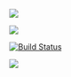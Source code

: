 <a href="https://codeclimate.com/github/codeclimate/codeclimate/maintainability"><img src="https://api.codeclimate.com/v1/badges/a99a88d28ad37a79dbf6/maintainability" /></a>

<a href="https://codeclimate.com/github/codeclimate/codeclimate/test_coverage"><img src="https://api.codeclimate.com/v1/badges/a99a88d28ad37a79dbf6/test_coverage" /></a>

[![Build Status](https://travis-ci.com/travis-ci/travis-web.svg?branch=master)](https://travis-ci.com/travis-ci/travis-web)

<a href="https://asciinema.org/a/ib0sf4eo7IEVlzMldJjLeVHFB" target="_blank"><img src="https://asciinema.org/a/ib0sf4eo7IEVlzMldJjLeVHFB.svg" /></a>